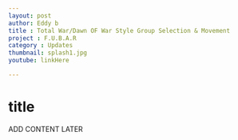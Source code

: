 ```yaml
---
layout: post
author: Eddy b
title : Total War/Dawn OF War Style Group Selection & Movement
project : F.U.B.A.R
category : Updates
thumbnail: splash1.jpg
youtube: linkHere

---
```

<h1>title</h1>
ADD CONTENT LATER